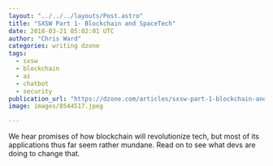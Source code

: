 ```yaml
---
layout: "../../../layouts/Post.astro"
title: "SXSW Part 1- Blockchain and SpaceTech"
date: 2018-03-21 05:02:01 UTC
author: "Chris Ward"
categories: writing dzone
tags:
  - sxsw
  - blockchain
  - ai
  - chatbot
  - security
publication_url: "https://dzone.com/articles/sxsw-part-1-blockchain-and-spacetech"
image: images/8544517.jpeg

---
```

We hear promises of how blockchain will revolutionize tech, but most of its applications thus far seem rather mundane. Read on to see what devs are doing to change that.

